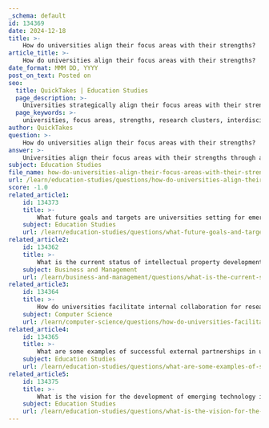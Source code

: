 ```yaml
---
_schema: default
id: 134369
date: 2024-12-18
title: >-
    How do universities align their focus areas with their strengths?
article_title: >-
    How do universities align their focus areas with their strengths?
date_format: MMM DD, YYYY
post_on_text: Posted on
seo:
  title: QuickTakes | Education Studies
  page_description: >-
    Universities strategically align their focus areas with their strengths by developing research clusters, embracing interdisciplinary collaboration, establishing niche research areas, and actively pursuing external funding to enhance competitiveness and research output.
  page_keywords: >-
    universities, focus areas, strengths, research clusters, interdisciplinary collaboration, niche areas, funding, performance metrics, core facilities, external funding, digital transformation, academic standing, innovation
author: QuickTakes
question: >-
    How do universities align their focus areas with their strengths?
answer: >-
    Universities align their focus areas with their strengths through a strategic approach that emphasizes the development of research clusters, interdisciplinary collaboration, and the establishment of niche research areas. This alignment is crucial for enhancing their research output and reputation, as well as for securing external funding.\n\n1. **Research Clusters**: Universities often create research clusters, which are multi-disciplinary teams of faculty members from various departments focused on a common theme. This approach allows institutions to leverage regional strengths and resources effectively, fostering collaboration and innovation (Birx, Anderson-Fletcher, & Whitney, 2013).\n\n2. **Metrics and Performance**: By concentrating on areas that improve key performance metrics—such as high-quality publications, citation rates, and partnerships with prestigious institutions—universities can align their research projects with their institutional strengths. This focus not only enhances their academic standing but also attracts funding and resources.\n\n3. **Niche Areas**: Institutions may choose to develop specific research niche areas, such as bioinformatics or data-intensive science. These targeted focus areas enable universities to establish leadership positions in emerging fields, which can lead to increased visibility and competitiveness in the research landscape.\n\n4. **Core Facilities and Services**: The availability of world-class research facilities and core services supports researchers across disciplines. These facilities enhance the university's research capabilities and provide essential resources for faculty and students, further aligning their research focus with institutional strengths.\n\n5. **External Funding**: To maintain or improve their rankings and financial health, universities actively seek competitive external funding from federal agencies and other sources. This funding often drives research agendas and helps institutions focus on areas where they have demonstrated strengths and capabilities.\n\n6. **Addressing Challenges**: Universities also face challenges in integrating emerging technologies and adapting to digital transformation. By aligning their research focus with these challenges, they can develop innovative solutions that not only enhance their educational offerings but also contribute to the broader academic and technological landscape.\n\nIn summary, universities align their focus areas with their strengths by fostering interdisciplinary collaboration, developing niche research areas, leveraging core facilities, and actively pursuing external funding, all while addressing the challenges posed by emerging technologies and digital transformation. This strategic alignment is essential for maintaining competitiveness and advancing their research missions.
subject: Education Studies
file_name: how-do-universities-align-their-focus-areas-with-their-strengths.md
url: /learn/education-studies/questions/how-do-universities-align-their-focus-areas-with-their-strengths
score: -1.0
related_article1:
    id: 134373
    title: >-
        What future goals and targets are universities setting for emerging technology?
    subject: Education Studies
    url: /learn/education-studies/questions/what-future-goals-and-targets-are-universities-setting-for-emerging-technology
related_article2:
    id: 134362
    title: >-
        What is the current status of intellectual property development in universities?
    subject: Business and Management
    url: /learn/business-and-management/questions/what-is-the-current-status-of-intellectual-property-development-in-universities
related_article3:
    id: 134364
    title: >-
        How do universities facilitate internal collaboration for research?
    subject: Computer Science
    url: /learn/computer-science/questions/how-do-universities-facilitate-internal-collaboration-for-research
related_article4:
    id: 134365
    title: >-
        What are some examples of successful external partnerships in university research?
    subject: Education Studies
    url: /learn/education-studies/questions/what-are-some-examples-of-successful-external-partnerships-in-university-research
related_article5:
    id: 134375
    title: >-
        What is the vision for the development of emerging technology in universities?
    subject: Education Studies
    url: /learn/education-studies/questions/what-is-the-vision-for-the-development-of-emerging-technology-in-universities
---
```


&nbsp;